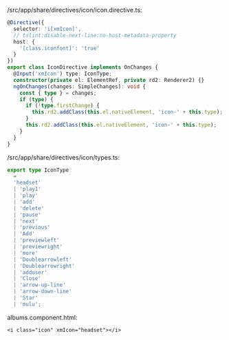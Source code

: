 /src/app/share/directives/icon/icon.directive.ts:
```typescript
@Directive({
  selector: 'i[xmIcon]',
  // tslint:disable-next-line:no-host-metadata-property
  host: {
    '[class.iconfont]': 'true'
  }
})
export class IconDirective implements OnChanges {
  @Input('xmIcon') type: IconType;
  constructor(private el: ElementRef, private rd2: Renderer2) {}
  ngOnChanges(changes: SimpleChanges): void {
    const { type } = changes;
    if (type) {
      if (!type.firstChange) {
        this.rd2.addClass(this.el.nativeElement, 'icon-' + this.type);
      }
      this.rd2.addClass(this.el.nativeElement, 'icon-' + this.type);
    }
  }
}

```

/src/app/share/directives/icon/types.ts:
```typescript
export type IconType
  =
  'headset'
  | 'play1'
  | 'play'
  | 'add'
  | 'delete'
  | 'pause'
  | 'next'
  | 'previous'
  | 'Add'
  | 'previewleft'
  | 'previewright'
  | 'more'
  | 'Doublearrowleft'
  | 'Doublearrowright'
  | 'adduser'
  | 'Close'
  | 'arrow-up-line'
  | 'arrow-down-line'
  | 'Star'
  | 'mulu';

```

albums.component.html:
```angular2html
<i class="icon" xmIcon="headset"></i>
```
